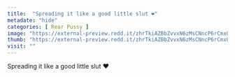 ```yaml
---
title:  "Spreading it like a good little slut ❤️"
metadate: "hide"
categories: [ Rear Pussy ]
image: "https://external-preview.redd.it/zhrTkiAZBbZvvxN6zMsCNncP6rCmxOEtsGycgPrMcE4.jpg?auto=webp&s=fd3d511ab8a02f288a89a23953a6c13bd40c37a1"
thumb: "https://external-preview.redd.it/zhrTkiAZBbZvvxN6zMsCNncP6rCmxOEtsGycgPrMcE4.jpg?width=1080&crop=smart&auto=webp&s=0e06883a3697b601dae77aaabe1e2fc485203546"
visit: ""
---
```

Spreading it like a good little slut ❤️

